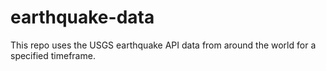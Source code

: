 # earthquake-data
This repo uses the USGS earthquake API data from around the world for a specified timeframe.
